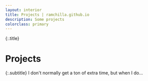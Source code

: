 ```yaml
---
layout: interior
title: Projects | ramchilla.github.io
description: Some projects
colorclass: primary
---
```


{:.title}
# Projects

{:.subtitle}
I don't normally get a ton of extra time, but when I do&hellip;
